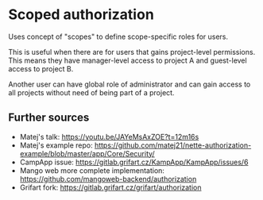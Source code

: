 # Scoped authorization

Uses concept of "scopes" to define scope-specific roles for users.

This is useful when there are for users that gains project-level permissions. This means they have manager-level access to project A and guest-level access to project B.

Another user can have global role of administrator and can gain access to all projects without need of being part of a project.

## Further sources

- Matej's talk: https://youtu.be/JAYeMsAxZOE?t=12m16s
- Matej's example repo: https://github.com/matej21/nette-authorization-example/blob/master/app/Core/Security/
- CampApp issue: https://gitlab.grifart.cz/KampApp/KampApp/issues/6
- Mango web more complete implementation: https://github.com/mangoweb-backend/authorization
- Grifart fork: https://gitlab.grifart.cz/grifart/authorization
